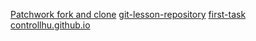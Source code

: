 [Patchwork fork and clone](https://github.com/controllhu/patchwork)
[git-lesson-repository](https://github.com/controllhu/git-lesson-repository)
[first-task](https://github.com/controllhu/Workshop-Day2/tree/master/first-task)
[controllhu.github.io](controllhu.github.io)